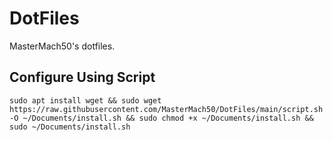 # DotFiles
MasterMach50's dotfiles.

## Configure Using Script

```
sudo apt install wget && sudo wget https://raw.githubusercontent.com/MasterMach50/DotFiles/main/script.sh -O ~/Documents/install.sh && sudo chmod +x ~/Documents/install.sh && sudo ~/Documents/install.sh
```